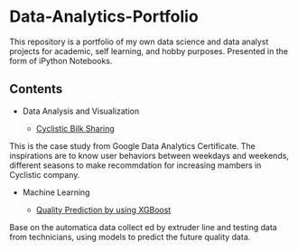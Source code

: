 # Data-Analytics-Portfolio
This repository is a portfolio of my own data science and data analyst projects for academic, self learning, and hobby purposes. Presented in the form of iPython Notebooks.

## Contents
- Data Analysis and Visualization

  - [Cyclistic Bilk Sharing](https://github.com/alicechuen/Data-Analytics-Portfolio/blob/main/case-study-cyclistic-bike-sharing-project.ipynb)

This is the case study from Google Data Analytics Certificate. The inspirations are to know user behaviors between weekdays and weekends, different seasons to make recommdation for increasing mambers in Cyclistic company.

- Machine Learning

  - [Quality Prediction by using XGBoost](https://github.com/alicechuen/Data-Analytics-Portfolio/blob/main/stretch-percent-prediction.ipynb)

Base on the automatica data collect ed by extruder line and testing data from technicians, using models to predict the future quality data.
